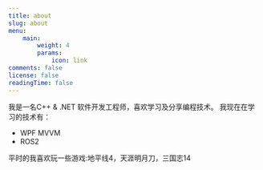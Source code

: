 ```yaml
---
title: about
slug: about
menu:
    main: 
        weight: 4
        params:
            icon: link
comments: false
license: false
readingTime: false
---
```



我是一名C++ & .NET 软件开发工程师，喜欢学习及分享编程技术。
我现在在学习的技术有：

* WPF MVVM
* ROS2


平时的我喜欢玩一些游戏:地平线4，天涯明月刀，三国志14

